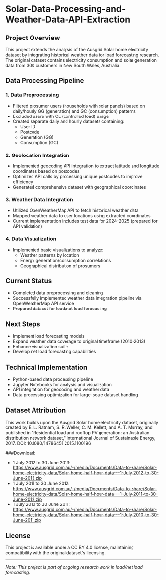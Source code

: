 # Solar-Data-Processing-and-Weather-Data-API-Extraction

## Project Overview
This project extends the analysis of the Ausgrid Solar home electricity dataset by integrating historical weather data for load forecasting research. The original dataset contains electricity consumption and solar generation data from 300 customers in New South Wales, Australia.

## Data Processing Pipeline

### 1. Data Preprocessing
- Filtered prosumer users (households with solar panels) based on daily/hourly GG (generation) and GC (consumption) patterns
- Excluded users with CL (controlled load) usage
- Created separate daily and hourly datasets containing:
  - User ID
  - Postcode
  - Generation (GG)
  - Consumption (GC)

### 2. Geolocation Integration
- Implemented geocoding API integration to extract latitude and longitude coordinates based on postcodes
- Optimized API calls by processing unique postcodes to improve efficiency
- Generated comprehensive dataset with geographical coordinates

### 3. Weather Data Integration
- Utilized OpenWeatherMap API to fetch historical weather data
- Mapped weather data to user locations using extracted coordinates
- Current implementation includes test data for 2024-2025 (prepared for API validation)

### 4. Data Visualization
- Implemented basic visualizations to analyze:
  - Weather patterns by location
  - Energy generation/consumption correlations
  - Geographical distribution of prosumers

## Current Status
- Completed data preprocessing and cleaning
- Successfully implemented weather data integration pipeline via OpenWeatherMap API service
- Prepared dataset for load/net load forecasting

## Next Steps
- Implement load forecasting models
- Expand weather data coverage to original timeframe (2010-2013)
- Enhance visualization suite
- Develop net load forecasting capabilities

## Technical Implementation
- Python-based data processing pipeline
- Jupyter Notebooks for analysis and visualization
- API integration for geocoding and weather data
- Data processing optimization for large-scale dataset handling

## Dataset Attribution
This work builds upon the Ausgrid Solar home electricity dataset, originally created by E. L. Ratnam, S. R. Weller, C. M. Kellett, and A. T. Murray, and published in "Residential load and rooftop PV generation: an Australian distribution network dataset," International Journal of Sustainable Energy, 2017. DOI: 10.1080/14786451.2015.1100196

###Download:
  - 1 July 2012 to 30 June 2013: https://www.ausgrid.com.au/-/media/Documents/Data-to-share/Solar-home-electricity-data/Solar-home-half-hour-data---1-July-2012-to-30-June-2013.zip
  - 1 July 2011 to 30 June 2012: https://www.ausgrid.com.au/-/media/Documents/Data-to-share/Solar-home-electricity-data/Solar-home-half-hour-data---1-July-2011-to-30-June-2012.zip
  - 1 July 2010 to 30 June 2011: https://www.ausgrid.com.au/-/media/Documents/Data-to-share/Solar-home-electricity-data/Solar-home-half-hour-data---1-July-2010-to-30-June-2011.zip

## License
This project is available under a CC BY 4.0 license, maintaining compatibility with the original dataset's licensing.

---
*Note: This project is part of ongoing research work in load/net load forecasting.*

